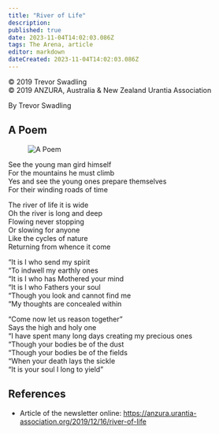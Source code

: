 ```yaml
---
title: "River of Life"
description: 
published: true
date: 2023-11-04T14:02:03.086Z
tags: The Arena, article
editor: markdown
dateCreated: 2023-11-04T14:02:03.086Z
---
```


<p class="v-card v-sheet theme--light gray lighten-3 px-2">© 2019 Trevor Swadling<br>© 2019 ANZURA, Australia & New Zealand Urantia Association</p>

By Trevor Swadling

## A Poem

<figure id="Figure_1" class="image urantiapedia image-style-align-right">
<img src="/image/article/The_Arena/red-hat-factory-u1sFFCcJfw8-unsplash-300x195.jpg" alt="A Poem">
</figure>

See the young man gird himself  
For the mountains he must climb  
Yes and see the young ones prepare themselves  
For their winding roads of time

The river of life it is wide  
Oh the river is long and deep  
Flowing never stopping  
Or slowing for anyone  
Like the cycles of nature  
Returning from whence it come

“It is I who send my spirit  
“To indwell my earthly ones  
“It is I who has Mothered your mind  
“It is I who Fathers your soul  
“Though you look and cannot find me  
“My thoughts are concealed within

“Come now let us reason together”  
Says the high and holy one  
“I have spent many long days creating my precious ones  
“Though your bodies be of the dust  
“Though your bodies be of the fields  
“When your death lays the sickle  
“It is your soul I long to yield”
<br style="clear:both;"/>

## References

- Article of the newsletter online: https://anzura.urantia-association.org/2019/12/16/river-of-life